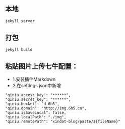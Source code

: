 
## 本地
```
jekyll server
```

## 打包
```
jekyll build
```

## 粘贴图片上传七牛配置：
- 1.安装插件Markdown
- 2.在settings.json中新增
```
"qiniu.access_key": "******",
"qiniu.secret_key": "******",
"qiniu.bucket": "d-6h5",
"qiniu.domain": "http://img.6h5.cn",
"qiniu.isSaveLocal": false,
"qiniu.localPath": "./img",
"qiniu.remotePath": "xindot-blog/paste/${fileName}"
```
